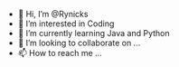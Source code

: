- 👋 Hi, I’m @Rynicks
- 👀 I’m interested in Coding
- 🌱 I’m currently learning Java and Python
- 💞️ I’m looking to collaborate on ...
- 📫 How to reach me ...

<!---
Rynicks/Rynicks is a ✨ special ✨ repository because its `README.md` (this file) appears on your GitHub profile.
You can click the Preview link to take a look at your changes.
--->
